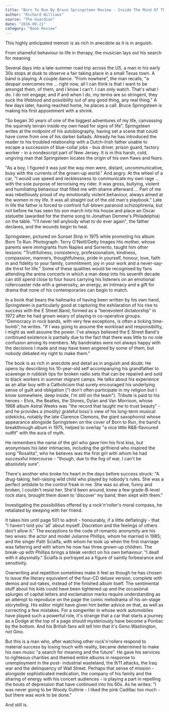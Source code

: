 ```yaml
---
title: "Born To Run By Bruce Springsteen Review - Inside The Mind Of The Boss"
author: "Richard Williams"
source: "The Guardian"
date: "2016-09-21"
category: "Book Review"
---
```


This highly anticipated memoir is as rich in anecdote as it is in anguish.

From shameful behaviour to life in therapy, the musician lays out his search for meaning

Several days into a late-summer road trip across the US, a man in his early 30s stops at dusk to observe a fair taking place in a small Texas town. A band is playing. A couple dance. "From nowhere", the man recalls, "a despair overcomes me ... right now, all I can think is that I want to be amongst them, of them, and I know I can't. I can only watch. That's what I do. I do not engage, and if and when I do, my terms are so stringent, they suck the lifeblood and possibility out of any good thing, any real thing." A few days later, having reached home, he places a call. Bruce Springsteen is making his first appointment with a shrink.

"So began 30 years of one of the biggest adventures of my life, canvassing the squirrely terrain inside my own head for signs of life", Springsteen writes at the midpoint of his autobiography, having set a scene that could have come from one of his darker ballads. Already he has introduced the reader to his troubled relationship with a Dutch-Irish father unable to escape a succession of blue-collar jobs - bus driver, prison guard, factory worker - in a nondescript part of New Jersey. It is in this harsh, cold, ungiving man that Springsteen locates the origin of his own flaws and fears.

"As a boy, I figured it was just the way men were, distant, uncommunicative, busy with the currents of the grown-up world." And angry. At the wheel of a car, "I would use speed and recklessness to communicate my own rage ... with the sole purpose of terrorising my rider. It was gross, bullying, violent and humiliating behaviour that filled me with shame afterward ... Part of me was rebelliously proud of my emotionally violent behaviour, always aimed at the women in my life. It was all straight out of the old man's playbook." Late in life the father is forced to confront full-blown paranoid schizophrenia, but not before he has seen his son march into his house and place an Oscar statuette (awarded for the theme song to Jonathan Demme's Philadelphia) on the table. "I'll never tell anybody what to do ever again", the father declares, and the wounds begin to heal.

Springsteen, pictured on Sunset Strip in 1975 while promoting his album Born To Run. Photograph: Terry O'Neill/Getty Images His mother, whose parents were immigrants from Naples and Sorrento, taught him other lessons: "Truthfulness, consistency, professionalism, kindness, compassion, manners, thoughtfulness, pride in yourself, honour, love, faith in and fidelity to your family, commitment, joy in your work and a never-say-die thirst for life." Some of these qualities would be recognised by fans attending the arena concerts in which a man deep into his seventh decade can still spend close to four hours carrying his listeners on an emotional rollercoaster ride with a generosity, an energy, an intimacy and a gift for drama that none of his contemporaries can begin to match.

In a book that bears the hallmarks of having been written by his own hand, Springsteen is particularly good at capturing the exhilaration of his rise to success with the E Street Band, formed as a "benevolent dictatorship" in 1972 after he had grown weary of playing in co-operative groups. "Democracy in rock bands, with very few exceptions, is often a ticking time-bomb", he writes. "If I was going to assume the workload and responsibility, I might as well assume the power. I've always believed the E Street Band's continued existence is partially due to the fact that there was little to no role confusion among its members. My bandmates were not always happy with the decisions I made and may have been angered by some of them, but nobody debated my right to make them."

The book is as rich in anecdote and detail as in anguish and doubt. He opens by describing his 10-year-old self accompanying his grandfather to scavenge in rubbish tips for broken radio sets that can be repaired and sold to black workers in summer migrant camps. He talks about his experience as an altar boy with a Catholicism that surely encouraged his underlying sense of guilt and obligation ("I don't often participate in my religion but I know somewhere, deep inside, I'm still on the team"). Tribute is paid to his heroes - Elvis, the Beatles, the Stones, Dylan and Van Morrison, whose 1968 album Astral Weeks was "the record that taught me to trust beauty" - and he provides a (mostly) grateful boss's view of his long-term musical sidekicks, notably the late Clarence Clemons, the giant saxophonist whose appearance alongside Springsteen on the cover of Born to Run, the band's breakthrough album in 1975, helped to overlay "a nice little R&B-flavoured outfit" with the aura of myth.

He remembers the name of the girl who gave him his first kiss, but anonymises his later intimacies, including the girlfriend who inspired the song "Rosalita", who he believes was the first girl with whom he had successful intercourse - "though, due to the fog of war, I can't be absolutely sure".

There's another who broke his heart in the days before success struck: "A drug-taking, hell-raising wild child who played by nobody's rules. She was a perfect antidote to the control freak in me. She was so alive, funny and broken, I couldn't resist her. She'd been around, knew a few grade-B-level rock stars, brought them down to 'discover' my band, then slept with them."

Investigating the possibilities offered by a rock'n'roller's moral compass, he retaliated by sleeping with her friend.

It takes him until page 501 to admit - honourably, if a little deflatingly - that "I haven't told you 'all' about myself. Discretion and the feelings of others don't allow it." The exceptions to the code of romantic anonymity are his two wives: the actor and model Julianne Phillips, whom he married in 1985; and the singer Patti Scialfa, with whom he took up when the first marriage was faltering and with whom he now has three grown-up children. The break-up with Phillips brings a bleak verdict on his own behaviour: "I dealt with it abysmally." Scialfa is portrayed as a figure of saintly forbearance and sensitivity.

Overwriting and repetition sometimes make it feel as though he has chosen to issue the literary equivalent of the four-CD deluxe version, complete with demos and out-takes, instead of the finished album itself. The sentimental stuff about his kids could have been tightened up and the occasional splurges of capital letters and exclamation marks require understanding as an attempt to reproduce on the page the comic melodrama of his on-stage storytelling. His editor might have given him better advice on that, as well as correcting a few mistakes. For a songwriter in whose work automobiles have played such a powerful role, it's strange that a car that starts a journey as a Dodge at the top of a page should mysteriously have become a Pontiac by the bottom. And his British fans will tell him that it's Geno Washington, not Gino.

But this is a man who, after watching other rock'n'rollers respond to material success by losing touch with reality, became determined to make his own music "a search for meaning and the future". He gave his services to righteous charities and themed entire albums in response to unemployment in the post- industrial wasteland, the 9/11 attacks, the Iraq war and the delinquency of Wall Street. Perhaps that sense of mission - alongside sophisticated medication, the company of his family and the sharing of energy with his concert audiences - is playing a part in repelling the bouts of depression that have continued into his 60s. As he writes: "I was never going to be Woody Guthrie - I liked the pink Cadillac too much - but there was work to be done."

And still is.